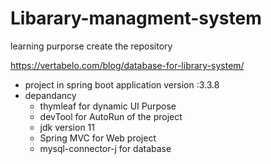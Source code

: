 # Libarary-managment-system
learning purporse create the repository

https://vertabelo.com/blog/database-for-library-system/
- project in spring boot application version :3.3.8
- depandancy
  -  thymleaf for dynamic UI Purpose
  -  devTool for AutoRun of the project
  -  jdk version 11
  -  Spring MVC for  Web project
  - mysql-connector-j  for  database 
